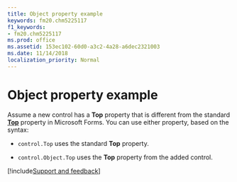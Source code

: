 ```yaml
---
title: Object property example
keywords: fm20.chm5225117
f1_keywords:
- fm20.chm5225117
ms.prod: office
ms.assetid: 153ec102-60d0-a3c2-4a28-a6dec2321003
ms.date: 11/14/2018
localization_priority: Normal
---
```



# Object property example

Assume a new control has a **Top** property that is different from the standard **[Top](left-top-properties.md)** property in Microsoft Forms. You can use either property, based on the syntax:

-  `control.Top` uses the standard **Top** property.
    
-  `control.Object.Top` uses the **Top** property from the added control.

[!include[Support and feedback](~/includes/feedback-boilerplate.md)]